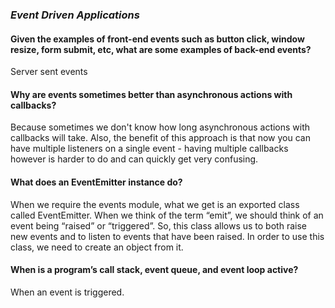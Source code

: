 ### *Event Driven Applications*

#### Given the examples of front-end events such as button click, window resize, form submit, etc, what are some examples of back-end events?
Server sent events

#### Why are events sometimes better than asynchronous actions with callbacks?
Because sometimes we don't know how long asynchronous actions with callbacks will take. Also, the benefit of this approach is that now you can have multiple listeners on a single event - having multiple callbacks however is harder to do and can quickly get very confusing.

#### What does an EventEmitter instance do?
When we require the events module, what we get is an exported class called EventEmitter. When we think of the term “emit”, we should think of an event being “raised” or “triggered”. So, this class allows us to both raise new events and to listen to events that have been raised. In order to use this class, we need to create an object from it.

#### When is a program’s call stack, event queue, and event loop active?
When an event is triggered.
